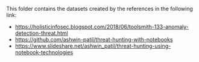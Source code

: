 This folder contains the datasets created by the references in the following link:
* https://holisticinfosec.blogspot.com/2018/06/toolsmith-133-anomaly-detection-threat.html
* https://github.com/ashwin-patil/threat-hunting-with-notebooks
* https://www.slideshare.net/ashwin_patil/threat-hunting-using-notebook-technologies
